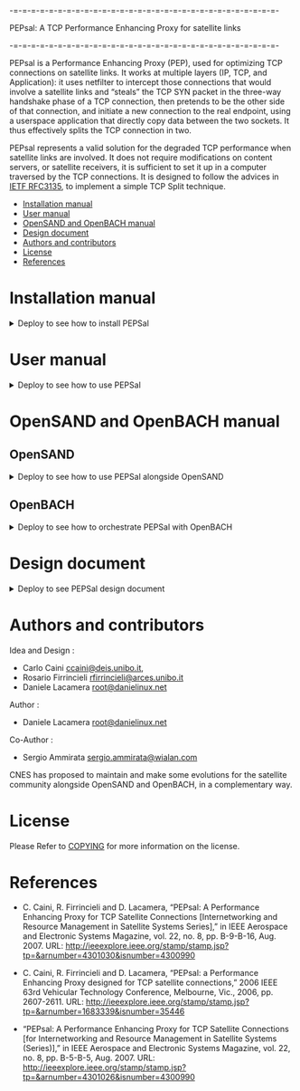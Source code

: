-=-=-=-=-=-=-=-=-=-=-=-=-=-=-=-=-=-=-=-=-=-=-=-=-=-=-=-=-=-=-

PEPsal: A TCP Performance Enhancing Proxy for satellite links

-=-=-=-=-=-=-=-=-=-=-=-=-=-=-=-=-=-=-=-=-=-=-=-=-=-=-=-=-=-=-

PEPsal is a Performance Enhancing Proxy (PEP), used for optimizing TCP connections on satellite links. It works at multiple layers (IP, TCP, and Application): it uses netfilter to intercept those connections that would involve a satellite links and “steals” the TCP SYN packet in the three-way handshake phase of a TCP connection, then pretends to be the other side of that connection, and initiate a new connection to the real endpoint, using a userspace application that directly copy data between the two sockets. It thus effectively splits the TCP connection in two.

PEPsal represents a valid solution for the degraded TCP performance when satellite links are involved. It does not require modifications on content servers, or satellite receivers, it is sufficient to set it up in a computer traversed by the TCP connections.
It is designed to follow the advices in [IETF RFC3135](https://datatracker.ietf.org/doc/html/rfc3135), to implement a simple TCP Split technique.

- [Installation manual](#installation-manual)
- [User manual](#user-manual)
- [OpenSAND and OpenBACH manual](#opensand-and-openbach-manual)
- [Design document](#design-document)
- [Authors and contributors](#authors-and-contributors)
- [License](#license)
- [References](#references)

# Installation manual

<details><summary>Deploy to see how to install PEPSal</summary>

## Requirements

### Computers

PEPsal can be installed on any number of machines. If it installed on one side of a link, the TCP connections will be accelerated only in one way. If it is installed on both ends of the link (symmetrical PEP), the TCP connections will be accelerated both ways.

### Operating System

PEPsal is distributed in debian packages compatible with Ubuntu versions 14.04 and 16.04.

For any other distribution/version, the source code is available for compilation.

## PEPsal installation

PEPsal is distributed via debian packages, stored in the Net4Sat depository.

To get these packages, add this repository to the APT sources list:

On Ubuntu 16.04 LTS or upper

> echo "deb https://raw.githubusercontent.com/CNES/net4sat-packages/master/ focal stable" | sudo tee /etc/apt/sources.list.d/raw_githubusercontent_com_CNES_net4sat_packages_master.list  

Update the apt cache after adding the new repository, and install the pepsal package:

> sudo apt-get update
> sudo apt-get install pepsal

After installation, PEPSal should be running in background as a service. 

</details>

# User manual 

<details><summary>Deploy to see how to use PEPSal</summary>

By default, PEPsal will be launched as a service, running the pepsal binary as a daemon.

## Parameters

PEPsal binary can be run with the following optional parameters:
- *-d* (daemon): run the binary in the background.
- *-v* (verbose): allow debug logs.
- *-h* (help): print the usage, and exit.
- *-f* (fastopen): enable using TCP FastOpen with the PEP sockets (must also be enabled at OS level).
- *-p* (port): the PEP listening port (by default, *5000*).
- *-V* (version): print version, and exit.
- *-a* (ip_address): address to bind the listening port (by default, *0.0.0.0*, all the interfaces).
- *-l* (log_file): file to log the active connections periodically.
- *-g* (gcc_interval): connections garbage collector that removes no longer entries from hash tables. (by default, 15 hours)
- *-t* (pending_lifetime): maximum lifetime for a pending connection. Past this time, it will be considered garbage. (by default, 5 hours)
- *-c* (max_conns): maximum number of connections allowed (by default, 2112).

In order to configure these parameters for the PEPsal service, the file */etc/pepsal/pepsal.conf* must be modified, and the service restarted. This file contains variables for all the parameters already described.

## Iptables

Besides from running the binary, the traffic to optimize must be redirected to the PEPsal interface. This redirection is done by netfilter, and can be configured by using the tool iptables.

The target to use to redirect traffic to PEPsal is *TPROXY*, which can be used only in the *PREROUTING* chain (that treats packets before being routed) of the mangle table. This target receives two parameters: the port to which redirect the traffic (the port of PEPsal), and a mark to set to the packets. This mark will be used to route the packets.

As filter, any rule can be used: incoming interface, source address and/or port, destination address and/or port. In any case, since only TCP traffic is optimized, it is recommended to specify it to avoid unnecessary processing.

For example, to filter all incoming traffic on the interface *eth0*, the command to add this rule is:

> iptables -A PREROUTING -t mangle -p tcp -i eth0 -j TPROXY --on-port 5000 --tproxy-mark 1

To effectively direct these packets to PEPsal, they have to be routed to the local lo interface. A default route can be added for packets with a fwmark, so that the routing of other packets is not disturbed. To instruct the kernel to use a particular routing table (not the default) for marked packets, run the following command:

> ip rule add fwmark 1 lookup 100

This commands tells the kernel to use the routing table number 100, when routing packets with a forwarding mark equal to 1.

Finally, a default route must be added to this new table, telling the kernel to route all packets to the loopback interface:

> ip route add local 0.0.0.0/0 dev lo table 100

These two commands must be configured only one time, since they are valable for all PEPsal traffic. On the other hand, any number of iptables rules can be added, to filter any type of traffic. 

</details>

# OpenSAND and OpenBACH manual

## OpenSAND

<details><summary>Deploy to see how to use PEPSal alongside OpenSAND</summary>

Using PEPSal alongside OpenSAND requires no specific configuration in order to work. This page shows an example of a typical use-case.

The image below depicts the architecture used.

![Architecture OpenSAND](archi_opensand.png)

OpenSAND is installed on three machines, ST, GW and SAT. These machines are linked by the OpenSAND emulation network; when the emulation is running (on IP mode), the GW and ST are linked via a tunnel, through the interface *opensand_tun* on each of these machines. Two workstations are connected to the LAN networks of the ST and GW, and act as client and server, respectively.

In order to accelerate the traffic that passes through the OpenSAND tunnel, PEPSal must be installed on the ST and on the GW.

To capture the traffic that passes between the ST and the GW, then all the traffic that enters via *opensand_tun* and the LAN interface must be redirected toward PEPSal on each machine. The rules to add on each of the GWs and STs:

> iptables -A PREROUTING -t mangle -p tcp -i opensand_tun -j TPROXY --on-port 5000 --tproxy-mark 1

> iptables -A PREROUTING -t mangle -p tcp -i lan_interface -j TPROXY --on-port 5000 --tproxy-mark 1

where lan_interface must be replaced by the real name of the OpenSAND LAN interface on the machine. In order to route the packets to the local PEPSal socket, the following commands must also be executed:

> ip rule add fwmark 1 lookup 100

> ip route add local 0.0.0.0/0 dev lo table 100

For more information about these commands, refer to the [User manual](#user-manual).

Finally, if the GW is to be used as the network gateway by the ST (or the WS-ST), then all the traffic on OpenSAND must be redirected to the GW, and translated with NAT. To redirect all trafic via the GW on OpenSAND, with the advanced mode enabled, go to the Configuration tab, and then click on Advanced. On the Topology tab, Sarp section, set default to 0. To NAT the traffic on the GW, coming from the ST, add the following iptables rule:

> iptables -A POSTROUTING -t nat -s X.X.X.X/X_IP -o out_interface -j MASQUERADE --random

where X.X.X.X/X must be replaced by the ST LAN network address (for example, 192.168.19.0/24), and out_interface by the interface connecting the GW to the external network.

</details>

## OpenBACH

<details><summary>Deploy to see how to orchestrate PEPSal with OpenBACH</summary>

OpenBACH can be used to orchestrate PEPSal.

It provides running code and specific examples through the exploitation of *executors*.

Please refer to OpenBACH repository for more information. 

</details>

# Design document

<details><summary>Deploy to see PEPSal design document</summary>

![PEPSal architecture](pepsal_archi.png)

## Network level

Incoming packets are usually handled by the kernel, and are not accessible to the user to modify. In Linux, it is possible to configure the behaviour of the packets (e.g. routing) using the framework Netfilter. Netfilter offers various tools for packet filtering, network address translation (NAT), and port translation. It also offers mechanisms for passing packets to a queue accessible from the userspace, and then returning these packets back to the kernel.

PEPsal uses netfilter in order to capture SYN segments traversing the system (e.g. being routed, but not to the host) that are establishing a new connection. The rules to perform this action are set using iptables, and are placed in the mangle table, PREROUTING chain (before the packets are routed), and the target used is a TPROXY (Transparent Proxy). The target TPROXY works as the following: the system searchs for a socket with the same destination pair (IP address and port) on the local machine. If a socket is found, that means that a transparent proxy is already established, and thus, redirects this packet to said socket. In the other hand, if no socket is found (meaning no connection was established, and that, probably, the segment is a SYN), netfilter redirects the packet to a local port, where a socket is listening for incoming connections. In this case, this port is that of PEPsal, which is listening for new connections. At such event, PEPsal 1) accepts the connection, “impersonating” the remote host, and 2), creates a new socket, bound to the original source address and port, and establishes a connection with the original destination host, splitting the TCP connection in two. All subsequent traffic corresponding to any of these two connections is affected by the same rule in iptables, and will be redirected to the corresponding sockets (since now, netfilter will be able to find one with the same destination address and port).

Besides the iptables rule, in order to locally route the packets to the PEP socket, a mark is used on all packets that match the rules added. Since the packets must not exit the machine, but be redirected to the local sockets, they must be routed to the loopback interface. In order to not interfere with the routing of all the other packets not affected by PEPsal, a different routing table than the default one is used for marked packets. Thus, the mark added by the TPROXY target (with the --tproxy-mark option) is assigned to an specific routing table. The default route for this table routes all packets to the loopback interface (refer to this section for the commands).

## Application level

At application level, an application (called pepsal), is in charge of accepting the connections on behalf of the original destination, of creating new sockets and establishing a connection with the destination, and of redirecting the traffic between the two endpoints (TCP Splitting).

PEPsal contains several threads to perform the different tasks in parallel. These threads are: the listener thread, the poller thread, and the worker threads.

### Listener thread

The listener thread is in charge of intercepting the SYN segments trying to start new connection that arrive to the listener socket (by default, bound to the port 5000 on all interfaces). First, the listener socket is opened, and then an infinite loop is entered, waiting for incoming connection requests on this socket. Once a connection request is intercepted (redirected by the TPROXY target that was unable to find a matching socket), the connection is accepted on behalf of the remote host, and a new socket is created, bound to the original source address. Immediately after, a new socket with the original source address is created, and a connection is established with the original destination. A signal is sent to the poller thread, for it to watch the events that are triggered on them. The work of the listener ends here, since all subsequent packets pertaining to these connections will not be redirected the listener port.

### Poller thread

The poller thread works with the sockets that the listener has created (both endpoints). This thread contains a list of threads that are periodically polled, looking for events that may be triggered. Each time the listener thread accepts a new connection, and creates new sockets, these are signaled to the poller thread, that adds them to the local list that is being polled. When the connections are effectively established, an event of type CONNECTED is detected, and the connections are considered as open (moment at which, buffers are created in order to temporarily store the relayed data).

Once opened, the events that can be detected are the reception of data segments, or the end of a connection. In the first case, the sockets are queued to be treated by the worker threads. In the latter case, the connection on both endpoints will be closed.

### Worker threads

The worker threads are in charge of forwarding the traffic from one endpoint of the proxy to the other. The threads are signaled by the poller when there is data ready to be relayed in at least one proxy. These proxies are placed in a queue by the poller, from which a pool of worker threads will extract them, and copy the information received on one endpoint to the other. The workers will continue to work until there are no more items in the active queue, and then will wait for a new signal by the poller.

### Timer scheduler

There exists another thread, called the timer scheduler thread, that runs periodically, checking for pending logs to be displayed on screen (or to the log file), and checking if it is time to call the garbage connections collector.

By default, the garbage connections collector is called every 15 hours, and its purpose is to search for proxies with state “PENDING”, with a syn_time greater than a specified value, i.e. connections that weren't successfully established.

</details>

# Authors and contributors

Idea and Design	: 
- Carlo Caini <ccaini@deis.unibo.it>, 
- Rosario Firrincieli <rfirrincieli@arces.unibo.it>  
- Daniele Lacamera <root@danielinux.net>

Author		: 
- Daniele Lacamera <root@danielinux.net>

Co-Author	: 
- Sergio Ammirata <sergio.ammirata@wialan.com>

CNES has proposed to maintain and make some evolutions for the satellite community alongside OpenSAND and OpenBACH, in a complementary way. 

# License 

Please Refer to [COPYING](https://gitlab.cnes.fr/openbach/pepsal/-/blob/master/COPYING) for more information on the license.

# References

- C. Caini, R. Firrincieli and D. Lacamera, “PEPsal: A Performance Enhancing Proxy for TCP Satellite Connections [Internetworking and Resource Management in Satellite Systems Series],” in IEEE Aerospace and Electronic Systems Magazine, vol. 22, no. 8, pp. B-9-B-16, Aug. 2007. URL: http://ieeexplore.ieee.org/stamp/stamp.jsp?tp=&arnumber=4301030&isnumber=4300990

- C. Caini, R. Firrincieli and D. Lacamera, “PEPsal: a Performance Enhancing Proxy designed for TCP satellite connections,” 2006 IEEE 63rd Vehicular Technology Conference, Melbourne, Vic., 2006, pp. 2607-2611. URL: http://ieeexplore.ieee.org/stamp/stamp.jsp?tp=&arnumber=1683339&isnumber=35446

- “PEPsal: A Performance Enhancing Proxy for TCP Satellite Connections [for Internetworking and Resource Management in Satellite Systems (Series)],” in IEEE Aerospace and Electronic Systems Magazine, vol. 22, no. 8, pp. B-5-B-5, Aug. 2007. URL: http://ieeexplore.ieee.org/stamp/stamp.jsp?tp=&arnumber=4301026&isnumber=4300990

